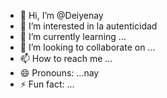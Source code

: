 - 👋 Hi, I’m @Deiyenay
- 👀 I’m interested in la autenticidad
- 🌱 I’m currently learning ...
- 💞️ I’m looking to collaborate on ...
- 📫 How to reach me ...
- 😄 Pronouns: ...nay
- ⚡ Fun fact: ...

<!---
Deiyenay/Deiyenay is a ✨ special ✨ repository because its `README.md` (this file) appears on your GitHub profile.
You can click the Preview link to take a look at your changes.
--->

